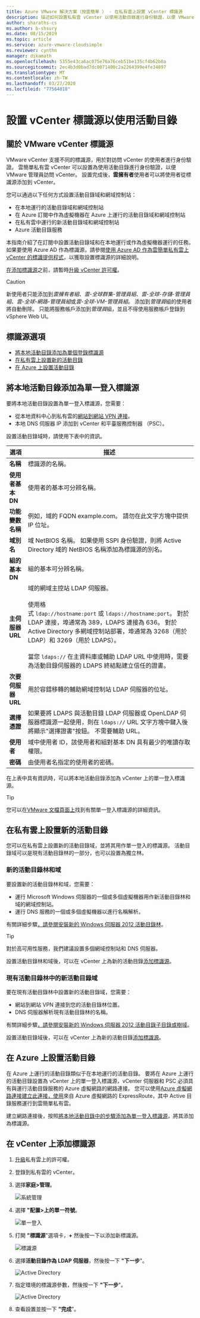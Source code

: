 ```yaml
---
title: Azure VMware 解決方案（按雲簡單 ） - 在私有雲上設置 vCenter 標識源
description: 描述如何設置私有雲 vCenter 以使用活動目錄進行身份驗證，以便 VMware 管理員訪問 vCenter
author: sharaths-cs
ms.author: b-shsury
ms.date: 08/15/2019
ms.topic: article
ms.service: azure-vmware-cloudsimple
ms.reviewer: cynthn
manager: dikamath
ms.openlocfilehash: 5355e43ca6ac075e76a76ceb51be135cf4b62b0a
ms.sourcegitcommit: 2ec4b3d0bad7dc0071400c2a2264399e4fe34897
ms.translationtype: MT
ms.contentlocale: zh-TW
ms.lasthandoff: 03/27/2020
ms.locfileid: "77564018"
---
```

# <a name="set-up-vcenter-identity-sources-to-use-active-directory"></a>設置 vCenter 標識源以使用活動目錄

## <a name="about-vmware-vcenter-identity-sources"></a>關於 VMware vCenter 標識源

VMware vCenter 支援不同的標識源，用於對訪問 vCenter 的使用者進行身份驗證。  雲簡單私有雲 vCenter 可以設置為使用活動目錄進行身份驗證，以便 VMware 管理員訪問 vCenter。 設置完成後，**雲擁有者**使用者可以將使用者從標識源添加到 vCenter。  

您可以通過以下任何方式設置活動目錄域和網域控制站：

* 在本地運行的活動目錄域和網域控制站
* 在 Azure 訂閱中作為虛擬機器在 Azure 上運行的活動目錄域和網域控制站
* 在私有雲中運行的新活動目錄域和網域控制站
* Azure 活動目錄服務

本指南介紹了在訂閱中設置活動目錄域和在本地運行或作為虛擬機器運行的任務。  如果要使用 Azure AD 作為標識源，請參閱[使用 Azure AD 作為雲簡單私有雲上 vCenter 的標識提供程式](azure-ad.md)，以獲取設置標識源的詳細說明。

[在添加標識源](#add-an-identity-source-on-vcenter)之前，請暫時[升級 vCenter 許可權](escalate-private-cloud-privileges.md)。

> [!CAUTION]
> 新使用者只能添加到*雲擁有者組*、*雲-全球群集-管理員組*、*雲-全球-存儲-管理員組*、*雲-全球-網路-管理員組*或*雲-全球-VM-管理員組*。  添加到*管理員*組的使用者將自動刪除。  只能將服務帳戶添加到*管理員*組，並且不得使用服務帳戶登錄到 vSphere Web UI。   


## <a name="identity-source-options"></a>標識源選項

* [將本地活動目錄添加為單個登錄標識源](#add-on-premises-active-directory-as-a-single-sign-on-identity-source)
* [在私有雲上設置新的活動目錄](#set-up-new-active-directory-on-a-private-cloud)
* [在 Azure 上設置活動目錄](#set-up-active-directory-on-azure)

## <a name="add-on-premises-active-directory-as-a-single-sign-on-identity-source"></a>將本地活動目錄添加為單一登入標識源

要將本地活動目錄設置為單一登入標識源，您需要：

* 從本地資料中心到私有雲的[網站到網站 VPN 連接](vpn-gateway.md#set-up-a-site-to-site-vpn-gateway)。
* 本地 DNS 伺服器 IP 添加到 vCenter 和平臺服務控制器 （PSC）。

設置活動目錄域時，請使用下表中的資訊。

| **選項** | **描述** |
|------------|-----------------|
| **名稱** | 標識源的名稱。 |
| **使用者基本 DN** | 使用者的基本可分辨名稱。 |
| **功能變數名稱** | 例如，域的 FQDN example.com。 請勿在此文字方塊中提供 IP 位址。 |
| **域別名** | 域 NetBIOS 名稱。 如果使用 SSPI 身份驗證，則將 Active Directory 域的 NetBIOS 名稱添加為標識源的別名。 |
| **組的基本 DN** | 組的基本可分辨名稱。 |
| **主伺服器 URL** | 域的網域主控站 LDAP 伺服器。<br><br>使用格式 `ldap://hostname:port` 或 `ldaps://hostname:port`。 對於 LDAP 連接，埠通常為 389，LDAPS 連接為 636。 對於 Active Directory 多網域控制站部署，埠通常為 3268（用於 LDAP）和 3269（用於 LDAPS）。<br><br>當您 `ldaps://` 在主資料庫或輔助 LDAP URL 中使用時，需要為活動目錄伺服器的 LDAPS 終結點建立信任的證書。 |
| **次要伺服器 URL** | 用於容錯移轉的輔助網域控制站 LDAP 伺服器的位址。 |
| **選擇憑證** | 如果要將 LDAPS 與活動目錄 LDAP 伺服器或 OpenLDAP 伺服器標識源一起使用，則在 `ldaps://` URL 文字方塊中鍵入後將顯示"選擇證書"按鈕。 不需要輔助 URL。 |
| **使用者** | 域中使用者 ID，該使用者和組對基本 DN 具有最少的唯讀存取權限。 |
| **密碼** | 由使用者名指定的使用者的密碼。 |

在上表中具有資訊時，可以將本地活動目錄添加為 vCenter 上的單一登入標識源。

> [!TIP]
> 您可以在[VMware 文檔頁面上](https://docs.vmware.com/en/VMware-vSphere/6.5/com.vmware.psc.doc/GUID-B23B1360-8838-4FF2-B074-71643C4CB040.html)找到有關單一登入標識源的詳細資訊。

## <a name="set-up-new-active-directory-on-a-private-cloud"></a>在私有雲上設置新的活動目錄

您可以在私有雲上設置新的活動目錄域，並將其用作單一登入的標識源。  活動目錄域可以是現有活動目錄林的一部分，也可以設置為獨立林。

### <a name="new-active-directory-forest-and-domain"></a>新的活動目錄林和域

要設置新的活動目錄林和域，您需要：

* 運行 Microsoft Windows 伺服器的一個或多個虛擬機器用作新活動目錄林和域的網域控制站。
* 運行 DNS 服務的一個或多個虛擬機器以進行名稱解析。

有關詳細步驟[，請參閱安裝新的 Windows 伺服器 2012 活動目錄林](https://docs.microsoft.com/windows-server/identity/ad-ds/deploy/install-a-new-windows-server-2012-active-directory-forest--level-200-)。

> [!TIP]
> 對於高可用性服務，我們建議設置多個網域控制站和 DNS 伺服器。

設置活動目錄林和域後，可以在 vCenter 上為新的活動目錄[添加標識源](#add-an-identity-source-on-vcenter)。

### <a name="new-active-directory-domain-in-an-existing-active-directory-forest"></a>現有活動目錄林中的新活動目錄域

要在現有活動目錄林中設置新的活動目錄域，您需要：

* 網站到網站 VPN 連接到您的活動目錄林位置。
* DNS 伺服器解析現有活動目錄林的名稱。

有關詳細步驟[，請參閱安裝新的 Windows 伺服器 2012 活動目錄子目錄或樹域](https://docs.microsoft.com/windows-server/identity/ad-ds/deploy/install-a-new-windows-server-2012-active-directory-child-or-tree-domain--level-200-)。

設置活動目錄域後，可以在 vCenter 上為新的活動目錄[添加標識源](#add-an-identity-source-on-vcenter)。

## <a name="set-up-active-directory-on-azure"></a>在 Azure 上設置活動目錄

在 Azure 上運行的活動目錄類似于在本地運行的活動目錄。  要將在 Azure 上運行的活動目錄設置為 vCenter 上的單一登入標識源，vCenter 伺服器和 PSC 必須具有與運行活動目錄服務的 Azure 虛擬網路的網路連接。  您可以使用[Azure 虛擬網路連接建立此連接，使用](azure-expressroute-connection.md)來自 Azure 虛擬網路的 ExpressRoute，其中 Active 目錄服務運行到雲簡單私有雲。

建立網路連接後，按照[將本地活動目錄中的步驟添加為單一登入標識源](#add-on-premises-active-directory-as-a-single-sign-on-identity-source)，將其添加為標識源。  

## <a name="add-an-identity-source-on-vcenter"></a>在 vCenter 上添加標識源

1. [升級](escalate-private-cloud-privileges.md)私有雲上的許可權。

2. 登錄到私有雲的 vCenter。

3. 選擇**家庭>管理**。

    ![系統管理](media/OnPremAD01.png)

4. 選擇 **"配置>上的單一符號**。

    ![單一登入](media/OnPremAD02.png)

5. 打開 **"標識源**"選項卡，**+** 然後按一下以添加新標識源。

    ![標識源](media/OnPremAD03.png)

6. 選擇**活動目錄作為 LDAP 伺服器**，然後按一下 **"下一步**"。

    ![Active Directory](media/OnPremAD04.png)

7. 指定環境的標識源參數，然後按一下 **"下一步**"。

    ![Active Directory](media/OnPremAD05.png)

8. 查看設置並按一下 **"完成**"。
